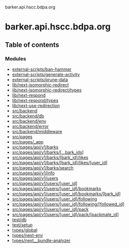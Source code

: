 barker.api.hscc.bdpa.org

# barker.api.hscc.bdpa.org

## Table of contents

### Modules

- [external-scripts/ban-hammer][1]
- [external-scripts/generate-activity][2]
- [external-scripts/prune-data][3]
- [lib/next-isomorphic-redirect][4]
- [lib/next-isomorphic-redirect/types][5]
- [lib/next-respond][6]
- [lib/next-respond/types][7]
- [lib/next-use-redirection][8]
- [src/backend][9]
- [src/backend/db][10]
- [src/backend/env][11]
- [src/backend/error][12]
- [src/backend/middleware][13]
- [src/pages][14]
- [src/pages/\_app][15]
- [src/pages/api/v1/barks][16]
- [src/pages/api/v1/barks/\[...bark_ids\]][17]
- [src/pages/api/v1/barks/\[bark_id\]/likes][18]
- [src/pages/api/v1/barks/\[bark_id\]/likes/\[user_id\]][19]
- [src/pages/api/v1/barks/search][20]
- [src/pages/api/v1/info][21]
- [src/pages/api/v1/users][22]
- [src/pages/api/v1/users/\[user_id\]][23]
- [src/pages/api/v1/users/\[user_id\]/bookmarks][24]
- [src/pages/api/v1/users/\[user_id\]/bookmarks/\[bark_id\]][25]
- [src/pages/api/v1/users/\[user_id\]/following][26]
- [src/pages/api/v1/users/\[user_id\]/following/\[followed_id\]][27]
- [src/pages/api/v1/users/\[user_id\]/pack][28]
- [src/pages/api/v1/users/\[user_id\]/pack/\[packmate_id\]][29]
- [test/db][30]
- [test/setup][31]
- [types/global][32]
- [types/next-env][33]
- [types/next\_\_bundle-analyzer][34]

[1]: modules/external_scripts_ban_hammer.md
[2]: modules/external_scripts_generate_activity.md
[3]: modules/external_scripts_prune_data.md
[4]: modules/lib_next_isomorphic_redirect.md
[5]: modules/lib_next_isomorphic_redirect_types.md
[6]: modules/lib_next_respond.md
[7]: modules/lib_next_respond_types.md
[8]: modules/lib_next_use_redirection.md
[9]: modules/src_backend.md
[10]: modules/src_backend_db.md
[11]: modules/src_backend_env.md
[12]: modules/src_backend_error.md
[13]: modules/src_backend_middleware.md
[14]: modules/src_pages.md
[15]: modules/src_pages__app.md
[16]: modules/src_pages_api_v1_barks.md
[17]: modules/src_pages_api_v1_barks_____bark_ids_.md
[18]: modules/src_pages_api_v1_barks__bark_id__likes.md
[19]: modules/src_pages_api_v1_barks__bark_id__likes__user_id_.md
[20]: modules/src_pages_api_v1_barks_search.md
[21]: modules/src_pages_api_v1_info.md
[22]: modules/src_pages_api_v1_users.md
[23]: modules/src_pages_api_v1_users__user_id_.md
[24]: modules/src_pages_api_v1_users__user_id__bookmarks.md
[25]: modules/src_pages_api_v1_users__user_id__bookmarks__bark_id_.md
[26]: modules/src_pages_api_v1_users__user_id__following.md
[27]: modules/src_pages_api_v1_users__user_id__following__followed_id_.md
[28]: modules/src_pages_api_v1_users__user_id__pack.md
[29]: modules/src_pages_api_v1_users__user_id__pack__packmate_id_.md
[30]: modules/test_db.md
[31]: modules/test_setup.md
[32]: modules/types_global.md
[33]: modules/types_next_env.md
[34]: modules/types_next__bundle_analyzer.md
